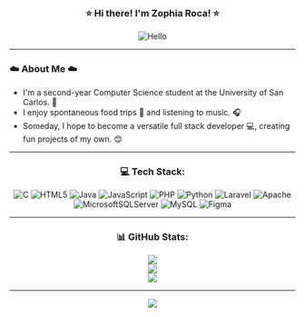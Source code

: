 <!DOCTYPE html>
<html lang="en">
<head>
</head>
<body>
<h3 align="center">⭐ Hi there! I'm Zophia Roca! ⭐</h3>
<p align="center">
<img src="https://github.com/zphrc/zphrc/assets/143074336/8d28f4a2-30ba-45b8-965b-907d752a8cc3" alt="Hello">
<hr>
<h3>☁️ About Me ☁️</h3>
<ul>
  <li>I'm a second-year Computer Science student at the University of San Carlos. 🏫</li>
  <li>I enjoy spontaneous food trips 🍜 and listening to music. 🎧</li>
  <li>Someday, I hope to become a versatile full stack developer 💻, creating fun projects of my own. 😊</li>
</ul>
</p>
</body>
</html>
<!--
<h3>⚒️ Currently working on</h3>
<ul>
  <li><b>The Odin Project🕸️</b></li>
  <li><b>Azure AI Fundamentals challenge</b></li>
</ul>
<hr>
<h3>📚 Resources</h3>
-->

---

<div align="center">

### 💻 Tech Stack:
![C](https://img.shields.io/badge/c-%2300599C.svg?style=for-the-badge&logo=c&logoColor=white) ![HTML5](https://img.shields.io/badge/html5-%23E34F26.svg?style=for-the-badge&logo=html5&logoColor=white) ![Java](https://img.shields.io/badge/java-%23ED8B00.svg?style=for-the-badge&logo=openjdk&logoColor=white) ![JavaScript](https://img.shields.io/badge/javascript-%23323330.svg?style=for-the-badge&logo=javascript&logoColor=%23F7DF1E) ![PHP](https://img.shields.io/badge/php-%23777BB4.svg?style=for-the-badge&logo=php&logoColor=white) ![Python](https://img.shields.io/badge/python-3670A0?style=for-the-badge&logo=python&logoColor=ffdd54) ![Laravel](https://img.shields.io/badge/laravel-%23FF2D20.svg?style=for-the-badge&logo=laravel&logoColor=white) ![Apache](https://img.shields.io/badge/apache-%23D42029.svg?style=for-the-badge&logo=apache&logoColor=white) ![MicrosoftSQLServer](https://img.shields.io/badge/Microsoft%20SQL%20Server-CC2927?style=for-the-badge&logo=microsoft%20sql%20server&logoColor=white) ![MySQL](https://img.shields.io/badge/mysql-4479A1.svg?style=for-the-badge&logo=mysql&logoColor=white) ![Figma](https://img.shields.io/badge/figma-%23F24E1E.svg?style=for-the-badge&logo=figma&logoColor=white)

---

### 📊 GitHub Stats:
![](https://github-readme-stats.vercel.app/api?username=zphrc&theme=dark&hide_border=false&include_all_commits=false&count_private=false)<br/>
![](https://nirzak-streak-stats.vercel.app/?user=zphrc&theme=dark&hide_border=false)<br/>
![](https://github-readme-stats.vercel.app/api/top-langs/?username=zphrc&theme=dark&hide_border=false&include_all_commits=false&count_private=false&layout=compact)

---
[![](https://visitcount.itsvg.in/api?id=zphrc&icon=9&color=10)](https://visitcount.itsvg.in)

</div>

